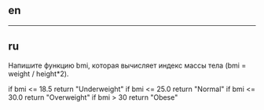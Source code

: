 ## en

---

## ru

Напишите функцию bmi, которая вычисляет индекс массы тела (bmi = weight / height\*2).

if bmi <= 18.5 return "Underweight"
if bmi <= 25.0 return "Normal"
if bmi <= 30.0 return "Overweight"
if bmi > 30 return "Obese"
